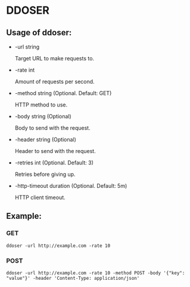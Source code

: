# DDOSER

## Usage of ddoser:

- -url string

  Target URL to make requests to.

- -rate int

  Amount of requests per second.

- -method string (Optional. Default: GET)

  HTTP method to use.

- -body string (Optional)

  Body to send with the request.

- -header string (Optional)

  Header to send with the request.

- -retries int (Optional. Default: 3)

  Retries before giving up.

- -http-timeout duration (Optional. Default: 5m)

  HTTP client timeout.

## Example:

### GET

```
ddoser -url http://example.com -rate 10
```

### POST

```
ddoser -url http://example.com -rate 10 -method POST -body '{"key": "value"}' -header 'Content-Type: application/json'
```
